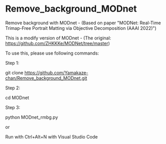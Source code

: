 # Remove_background_MODnet
Remove background with MODnet \- (Based on paper "MODNet: Real-Time Trimap-Free Portrait Matting via Objective Decomposition (AAAI 2022)")

This is a modify version of MODnet \- (The original: [https://github\.com/ZHKKKe/MODNet/tree/master](https://github.com/ZHKKKe/MODNet/tree/master))

To use this, please use following commands:

Step 1:

git clone [https://github\.com/Yamakaze\-chan/Remove\_background\_MODnet\.git](https://github.com/Yamakaze-chan/Remove_background_MODnet.git)

Step 2:

cd MODnet

Step 3:

python MODnet\_rmbg\.py 

or

Run with Ctrl\+Alt\+N with Visual Studio Code
